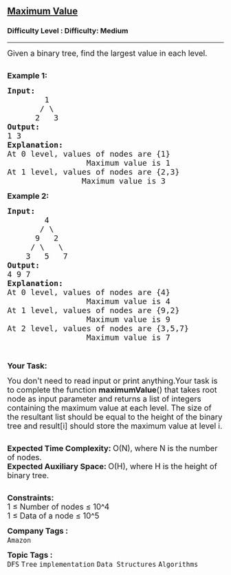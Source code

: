<h2><a href="https://www.geeksforgeeks.org/problems/maximum-value--170645/1?page=2&category=Graph,DFS,BFS&sortBy=difficulty">Maximum Value</a></h2><h3>Difficulty Level : Difficulty: Medium</h3><hr><div class="problems_problem_content__Xm_eO"><p><span style="font-size:18px">Given a binary tree, find the largest value in each level.</span></p>

<p><br>
<strong><span style="font-size:18px">Example 1:</span></strong></p>

<pre><span style="font-size:18px"><strong>Input:</strong></span>
<span style="font-size:18px">        1
       / \
      2   3 
<strong>Output:</strong></span>
<span style="font-size:18px">1 3</span>
<span style="font-size:18px"><strong>Explanation:</strong></span>
<span style="font-size:18px">At 0 level, values of nodes are {1}
                 Maximum value is 1</span>
<span style="font-size:18px">At 1 level, values of nodes are {2,3}
                Maximum value is 3</span>
</pre>

<p><strong><span style="font-size:18px">Example 2:</span></strong></p>

<pre><span style="font-size:18px"><strong>Input:</strong></span>
<span style="font-size:18px">        4
       / \
      9   2
     / \   \
    3   5   7 </span>
<span style="font-size:18px"><strong>Output:</strong></span>
<span style="font-size:18px">4 9 7</span>
<span style="font-size:18px"><strong>Explanation:</strong></span>
<span style="font-size:18px">At 0 level, values of nodes are {4}
                 Maximum value is 4</span>
<span style="font-size:18px">At 1 level, values of nodes are {9,2}
                 Maximum value is 9</span>
<span style="font-size:18px">At 2 level, values of nodes are {3,5,7}
                 Maximum value is 7</span></pre>

<p>&nbsp;</p>

<p><span style="font-size:18px"><strong>Your Task:</strong></span></p>

<p><span style="font-size:18px">You don't need to read input or print anything.Your task is to complete the function&nbsp;<strong>maximumValue</strong>() that&nbsp;takes root node&nbsp;as input parameter and returns a list of integers containing the&nbsp;maximum value at each level. The size of the resultant list should be equal to the height of the binary tree and result[i] should store the maximum value at level i.</span></p>

<p><br>
<span style="font-size:18px"><strong>Expected Time Complexity:&nbsp;</strong>O(N), where N is the number of nodes.<br>
<strong>Expected Auxiliary Space:&nbsp;</strong>O(H), where H is the height of binary tree.</span></p>

<p><br>
<span style="font-size:18px"><strong>Constraints:</strong><br>
1 ≤ Number of nodes ≤ 10^4<br>
1 ≤ Data of a node ≤ 10^5</span></p>
</div><p><span style=font-size:18px><strong>Company Tags : </strong><br><code>Amazon</code>&nbsp;<br><p><span style=font-size:18px><strong>Topic Tags : </strong><br><code>DFS</code>&nbsp;<code>Tree</code>&nbsp;<code>implementation</code>&nbsp;<code>Data Structures</code>&nbsp;<code>Algorithms</code>&nbsp;